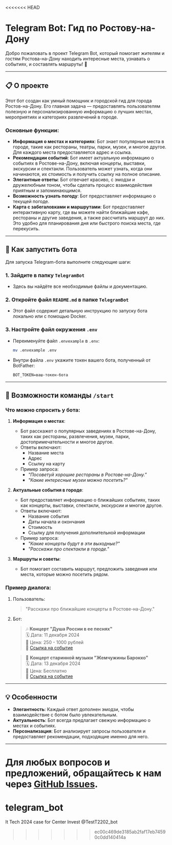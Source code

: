 <<<<<<< HEAD
# Telegram Bot: Гид по Ростову-на-Дону

Добро пожаловать в проект Telegram Bot, который помогает жителям и гостям Ростова-на-Дону находить интересные места, узнавать о событиях, и составлять маршруты! 🌟

---

## 📋 О проекте

Этот бот создан как умный помощник и городской гид для города Ростов-на-Дону. Его главная задача — предоставлять пользователям полезную и персонализированную информацию о лучших местах, мероприятиях и категориях развлечений в городе. 

### Основные функции:
- **Информация о местах и категориях**: Бот знает популярные места в городе, такие как рестораны, театры, парки, музеи, и многое другое. Для каждого места предоставляется адрес и ссылка.
- **Рекомендации событий**: Бот имеет актуальную информацию о событиях в Ростове-на-Дону, включая концерты, выставки, экскурсии и спектакли. Пользователь может узнать, когда они начинаются, их стоимость и получить ссылку на полное описание.
- **Элегантные ответы**: Бот отвечает красиво, с эмодзи и дружелюбным тоном, чтобы сделать процесс взаимодействия приятным и запоминающимся.
- **Возможность узнать погоду**: Бот предоставляет информацию о текущей погоде.
- **Карта с забегаловками и маршрутами**: Бот предоставляет интерактивную карту, где вы можете найти ближайшие кафе, рестораны и другие заведения, а также рассчитать маршрут до них. Это удобно для планирования дня или быстрого поиска места, где перекусить.

---

## 🚀 Как запустить бота

Для запуска Telegram-бота выполните следующие шаги:

### 1. Зайдите в папку **`TelegramBot`**
- Здесь вы найдёте все необходимые файлы и документацию.

### 2. Откройте файл **`README.md`** в папке `TelegramBot`
- Этот файл содержит детальную инструкцию по запуску бота локально или с помощью Docker.

### 3. Настройте файл окружения `.env`
- Переименуйте файл `.envexample` в `.env`:
  ```bash
  mv .envexample .env
  ```
- Внутри файла `.env` укажите токен вашего бота, полученный от BotFather:
  ```env
  BOT_TOKEN=ваш-токен-бота
  ```

---

## 🤖 Возможности команды `/start`

### Что можно спросить у бота:
1. **Информация о местах**:
   - Бот расскажет о популярных заведениях в Ростове-на-Дону, таких как рестораны, развлечения, музеи, парки, достопримечательности и многое другое.
   - Ответы включают:
     - Название места
     - Адрес
     - Ссылку на карту
   - Пример запроса: 
     - *"Посоветуй хорошие рестораны в Ростове-на-Дону."*
     - *"Какие интересные музеи можно посетить?"*

2. **Актуальные события в городе**:
   - Бот предоставляет информацию о ближайших событиях, таких как концерты, выставки, спектакли, экскурсии и многое другое.
   - Ответы включают:
     - Название события
     - Даты начала и окончания
     - Стоимость
     - Ссылку для получения дополнительной информации
   - Пример запроса:
     - *"Какие концерты будут в эти выходные?"*
     - *"Расскажи про спектакли в городе."*

3. **Маршруты и советы**:
   - Бот помогает составить маршрут, предложить заведения или места, которые можно посетить рядом.

### Пример диалога:
1. Пользователь:
   > "Расскажи про ближайшие концерты в Ростове-на-Дону."
2. Бот:
   > 🎶 **Концерт "Душа России в ее песнях"**  
   > 🗓 Дата: 11 декабря 2024  
   > 💸 Цена: 250 - 1000 рублей  
   > 🔗 [Ссылка на событие](https://gorodzovet.ru/rostov/kontsert-dusha-rossii-v-ee-pesniakh-event10536119)

   > 🎻 **Концерт старинной музыки "Жемчужины Барокко"**  
   > 🗓 Дата: 13 декабря 2024  
   > 💸 Цена: Бесплатно  
   > 🔗 [Ссылка на событие](https://gorodzovet.ru/rostov/kontsert-starinnoi-muzyki-zhemchuzhiny-event10655595)

---

## 💡 Особенности

- **Элегантность**: Каждый ответ дополнен эмодзи, чтобы взаимодействие с ботом было увлекательным.
- **Актуальность**: Бот всегда предлагает свежую информацию о местах и событиях.
- **Персонализация**: Бот анализирует запросы пользователя и предоставляет рекомендации, подходящие именно для него.

---

Для любых вопросов и предложений, обращайтесь к нам через [GitHub Issues](https://github.com/your-repo/telegram-bot/issues).
=======
# telegram_bot
It Tech 2024 case for Center Invest
@TestT2202_bot
>>>>>>> ec00c469de3185ab2faf17eb74590c0dd140414a
